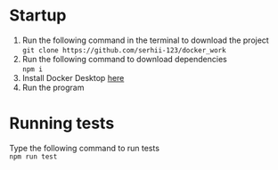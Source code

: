 
# Startup

1) Run the following command in the terminal to download the project  
`git clone https://github.com/serhii-123/docker_work`
2) Run the following command to download dependencies  
`npm i`
3) Install Docker Desktop [here](https://www.docker.com/products/docker-desktop/)  
4) Run the program
# Running tests
Type the following command to run tests  
`npm run test`
